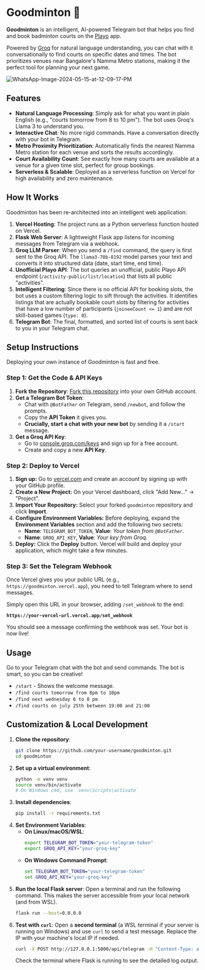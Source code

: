 # Goodminton 🏸

**Goodminton** is an intelligent, AI-powered Telegram bot that helps you find and book badminton courts on the [Playo](https://playo.co/) app. 

Powered by [Groq](https://groq.com/) for natural language understanding, you can chat with it conversationally to find courts on specific dates and times. The bot prioritizes venues near Bangalore's Namma Metro stations, making it the perfect tool for planning your next game.

![WhatsApp-Image-2024-05-15-at-12-09-17-PM](https://github.com/user-attachments/assets/b83a67d5-83c3-42e7-a9a7-951c277b73c8)


## Features

- **Natural Language Processing**: Simply ask for what you want in plain English (e.g., "courts tomorrow from 8 to 10 pm"). The bot uses Groq's Llama 3 to understand you.
- **Interactive Chat**: No more rigid commands. Have a conversation directly with your bot in Telegram.
- **Metro Proximity Prioritization**: Automatically finds the nearest Namma Metro station for each venue and sorts the results accordingly.
- **Court Availability Count**: See exactly how many courts are available at a venue for a given time slot, perfect for group bookings.
- **Serverless & Scalable**: Deployed as a serverless function on Vercel for high availability and zero maintenance.

## How It Works

Goodminton has been re-architected into an intelligent web application:

1.  **Vercel Hosting**: The project runs as a Python serverless function hosted on Vercel.
2.  **Flask Web Server**: A lightweight Flask app listens for incoming messages from Telegram via a webhook.
3.  **Groq LLM Parser**: When you send a `/find` command, the query is first sent to the Groq API. The `llama3-70b-8192` model parses your text and converts it into structured data (date, start time, end time).
4.  **Unofficial Playo API**: The bot queries an unofficial, public Playo API endpoint (`/activity-public/list/location`) that lists all public "activities".
5.  **Intelligent Filtering**: Since there is no official API for booking slots, the bot uses a custom filtering logic to sift through the activities. It identifies listings that are actually bookable court slots by filtering for activities that have a low number of participants (`joineeCount <= 1`) and are not skill-based games (`type: 0`).
6.  **Telegram Bot**: The final, formatted, and sorted list of courts is sent back to you in your Telegram chat.

## Setup Instructions

Deploying your own instance of Goodminton is fast and free.

### Step 1: Get the Code & API Keys

1.  **Fork the Repository**: [Fork this repository](https://github.com/your-username/goodminton/fork) into your own GitHub account.
2.  **Get a Telegram Bot Token**:
    - Chat with `@BotFather` on Telegram, send `/newbot`, and follow the prompts.
    - Copy the **API Token** it gives you.
    - **Crucially, start a chat with your new bot** by sending it a `/start` message.
3.  **Get a Groq API Key**:
    - Go to [console.groq.com/keys](https://console.groq.com/keys) and sign up for a free account.
    - Create and copy a new **API Key**.

### Step 2: Deploy to Vercel

1.  **Sign up:** Go to [vercel.com](https://vercel.com) and create an account by signing up with your GitHub profile.
2.  **Create a New Project:** On your Vercel dashboard, click "Add New..." -> "Project".
3.  **Import Your Repository:** Select your forked `goodminton` repository and click **Import**.
4.  **Configure Environment Variables:** Before deploying, expand the **Environment Variables** section and add the following two secrets:
    - **Name**: `TELEGRAM_BOT_TOKEN`, **Value**: *Your token from `@BotFather`*.
    - **Name**: `GROQ_API_KEY`, **Value**: *Your key from Groq*.
5.  **Deploy:** Click the **Deploy** button. Vercel will build and deploy your application, which might take a few minutes.

### Step 3: Set the Telegram Webhook

Once Vercel gives you your public URL (e.g., `https://goodminton.vercel.app`), you need to tell Telegram where to send messages.

Simply open this URL in your browser, adding `/set_webhook` to the end:

**`https://your-vercel-url.vercel.app/set_webhook`**

You should see a message confirming the webhook was set. Your bot is now live!

## Usage

Go to your Telegram chat with the bot and send commands. The bot is smart, so you can be creative!

-   `/start` - Shows the welcome message.
-   `/find courts tomorrow from 8pm to 10pm`
-   `/find next wednesday 6 to 8 pm`
-   `/find courts on july 25th between 19:00 and 21:00`

## Customization & Local Development

1.  **Clone the repository**:
    ```bash
    git clone https://github.com/your-username/goodminton.git
    cd goodminton
    ```
2.  **Set up a virtual environment**:
    ```bash
    python -m venv venv
    source venv/bin/activate
    # On Windows cmd, use `venv\Scripts\activate`
    ```
3.  **Install dependencies**:
    ```bash
    pip install -r requirements.txt
    ```
4.  **Set Environment Variables**:
    -   **On Linux/macOS/WSL**:
        ```bash
        export TELEGRAM_BOT_TOKEN="your-telegram-token"
        export GROQ_API_KEY="your-groq-key"
        ```
    -   **On Windows Command Prompt**:
        ```cmd
        set TELEGRAM_BOT_TOKEN="your-telegram-token"
        set GROQ_API_KEY="your-groq-key"
        ```
5.  **Run the local Flask server**:
    Open a terminal and run the following command. This makes the server accessible from your local network (and from WSL).
    ```bash
    flask run --host=0.0.0.0
    ```
6.  **Test with `curl`**:
    Open a **second terminal** (a WSL terminal if your server is running on Windows) and use `curl` to send a test message. Replace the IP with your machine's local IP if needed.
    ```bash
    curl -X POST http://127.0.0.1:5000/api/telegram -H "Content-Type: application/json" -d '{"update_id":12345,"message":{"message_id":54321,"date":1625987654,"chat":{"id":98765,"type":"private"},"text":"/find courts for tomorrow evening"}}'
    ```
    Check the terminal where Flask is running to see the detailed log output. 